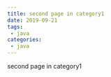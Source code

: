 ```yaml
---
title: second page in category1
date: 2019-09-21
tags:
 - java
categories:
 - java
---
```


second page in category1